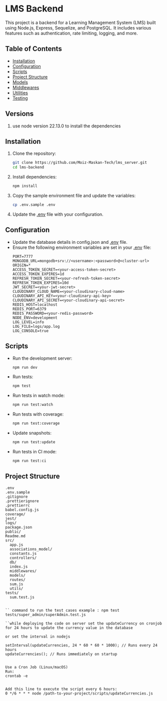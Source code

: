 # LMS Backend

This project is a backend for a Learning Management System (LMS) built using Node.js, Express, Sequelize, and PostgreSQL. It includes various features such as authentication, rate limiting, logging, and more.

## Table of Contents

- [Installation](#installation)
- [Configuration](#configuration)
- [Scripts](#scripts)
- [Project Structure](#project-structure)
- [Models](#models)
- [Middlewares](#middlewares)
- [Utilities](#utilities)
- [Testing](#testing)

## Versions
1. use node version 22.13.0 to install the dependencies 

## Installation

1. Clone the repository:
    ```sh
    git clone https://github.com/Moiz-Maskan-Tech/lms_server.git
    cd lms-backend
    ```

2. Install dependencies:
    ```sh
    npm install
    ```

3. Copy the sample environment file and update the variables:
    ```sh
    cp .env.sample .env
    ```

4. Update the [.env](http://_vscodecontentref_/0) file with your configuration.

## Configuration

- Update the database details in config.json and [.env](http://_vscodecontentref_/1) file.
- Ensure the following environment variables are set in your [.env](http://_vscodecontentref_/2) file:
    ```env
    PORT=7777
    MONGODB_URL=mongodb+srv://<username>:<password>@<cluster-url>
    ORIGIN=*
    ACCESS_TOKEN_SECRET=<your-access-token-secret>
    ACCESS_TOKEN_EXPIRES=1d
    REFRESH_TOKEN_SECRET=<your-refresh-token-secret>
    REFRESH_TOKEN_EXPIRES=10d
    JWT_SECRET=<your-jwt-secret>
    CLOUDINARY_CLOUD_NAME=<your-cloudinary-cloud-name>
    CLOUDINARY_API_KEY=<your-cloudinary-api-key>
    CLOUDINARY_API_SECRET=<your-cloudinary-api-secret>
    REDIS_HOST=localhost
    REDIS_PORT=6379
    REDIS_PASSWORD=<your-redis-password>
    NODE_ENV=development
    LOG_LEVEL=info
    LOG_FILE=logs/app.log
    LOG_CONSOLE=true
    ```

## Scripts

- Run the development server:
    ```sh
    npm run dev
    ```

- Run tests:
    ```sh
    npm test
    ```

- Run tests in watch mode:
    ```sh
    npm run test:watch
    ```

- Run tests with coverage:
    ```sh
    npm run test:coverage
    ```

- Update snapshots:
    ```sh
    npm run test:update
    ```

- Run tests in CI mode:
    ```sh
    npm run test:ci
    ```

## Project Structure

```plaintext
.env
.env.sample
.gitignore
.prettierignore
.prettierrc
babel.config.js
coverage/
jest/
logs/
package.json
public/
Readme.md
src/
  app.js
  associations_model/
  constants.js
  controllers/
  db/
  index.js
  middlewares/
  models/
  routes/
  sum.js
  utils/
tests/
  sum.test.js


`` command to run the test cases example : npm test tests/super_admin/superAdmin.test.js

``while deploying the code on server set the updateCurrency on cronjob for 24 hours to update the currency value in the database 

or set the interval in nodejs 

setInterval(updateCurrencies, 24 * 60 * 60 * 1000); // Runs every 24 hours
updateCurrencies(); // Runs immediately on startup


Use a Cron Job (Linux/macOS)
Run:
crontab -e


Add this line to execute the script every 6 hours:
0 */6 * * * node /path-to-your-project/scripts/updateCurrencies.js